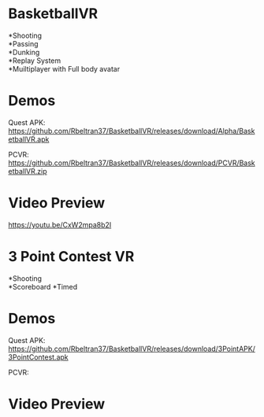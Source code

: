 # BasketballVR
*Shooting  
*Passing  
*Dunking  
*Replay System  
*Muiltiplayer with Full body avatar  

# Demos
Quest APK: https://github.com/Rbeltran37/BasketballVR/releases/download/Alpha/BasketballVR.apk

PCVR: https://github.com/Rbeltran37/BasketballVR/releases/download/PCVR/BasketballVR.zip

# Video Preview  
https://youtu.be/CxW2mpa8b2I
  
  
# 3 Point Contest VR
*Shooting  
*Scoreboard 
*Timed  

# Demos
Quest APK: https://github.com/Rbeltran37/BasketballVR/releases/download/3PointAPK/3PointContest.apk

PCVR: 

# Video Preview  

